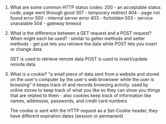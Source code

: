 1. What are some common HTTP status codes:
	200 - an acceptable status code, page went through good
	307 - temporary redirect
	404 - page not found error
	500 - internal server error
	403 - forbidden
	503 - service unavaiable
	504 - gateway timeout

2. What is the difference between a GET request and a POST request? When might each be used? : 
	similar to getter methods and setter methods - get just lets you retrieve the data while POST lets you insert or change data

	GET is used to retrieve remote data 
	POST is used to insert/update remote data 

3. What is a cookie?
	"a small piece of data sent from a website and stored on the user's computer by the user's web browswer while the user is browsing"
	it keeps track of and records browsing activity. used by online stores to keep track of what you like so they can show you things that are related to them - also cookies keep track of information like names, addresses, passwords, and credit card numbers

	The cookie is sent with the HTTP request as a Set-Cookie header, they have different expiration dates (session or permanent)

